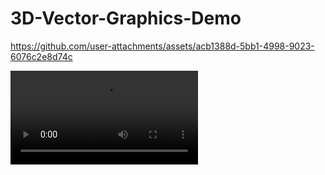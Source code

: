 # 3D-Vector-Graphics-Demo

https://github.com/user-attachments/assets/acb1388d-5bb1-4998-9023-6076c2e8d74c


![\[video\]](https://raw.github.com/StormPetrel1/3D-Vector-Graphics-Demo/main/demo.mp4)
